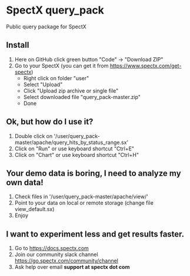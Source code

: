 # SpectX query_pack
Public query package for SpectX

## Install
1) Here on GitHub click green button "Code" -> "Download ZIP"
2) Go to your SpectX (you can get it from https://www.spectx.com/get-spectx)
    * Right click on folder "user"
    * Select "Upload"
    * Click "Upload zip archive or single file"
    * Select downloaded file "query_pack-master.zip"
    * Done

## Ok, but how do I use it?
1) Double click on '/user/query_pack-master/apache/query_hits_by_status_range.sx'
2) Click on "Run" or use keyboard shortcut "Ctrl+E"
3) Click on "Chart" or use keyboard shortcut "Ctrl+H"

## Your demo data is boring, I need to analyze my own data!
1) Check files in '/user/query_pack-master/apache/view/'
2) Point to your data on local or remote storage (change file view_default.sx)
3) Enjoy

## I want to experiment less and get results faster.
1) Go to https://docs.spectx.com
2) Join our community slack channel https://go.spectx.com/community/channel
3) Ask help over email **support at spectx dot com**

